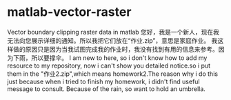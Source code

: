 # matlab-vector-raster
Vector boundary clipping raster data in matlab
您好，我是一个新人，现在我无法向您展示详细的通知。所以我把它们放在“作业.zip”，意思是家庭作业。
我这样做的原因只是因为当我试图完成我的作业时，我没有找到有用的信息来参考。因为下雨，所以要撑伞。
I am new to here, so i don't know how to add my resource to my repository, now i can't show you detailed notice.so i put them in the "作业2.zip",which means homework2.The reason why i do this just because when i tried to finish my homework, i didn't find useful message to consult. Because of the rain, so want to hold an umbrella.
